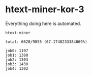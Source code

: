 # htext-miner-kor-3

Everything doing here is automated.

```
htext-miner

total: 6620/9855 (67.1740233384069%)

job0: 1197
job1: 1388
job2: 1303
job3: 1430
job4: 1302
```